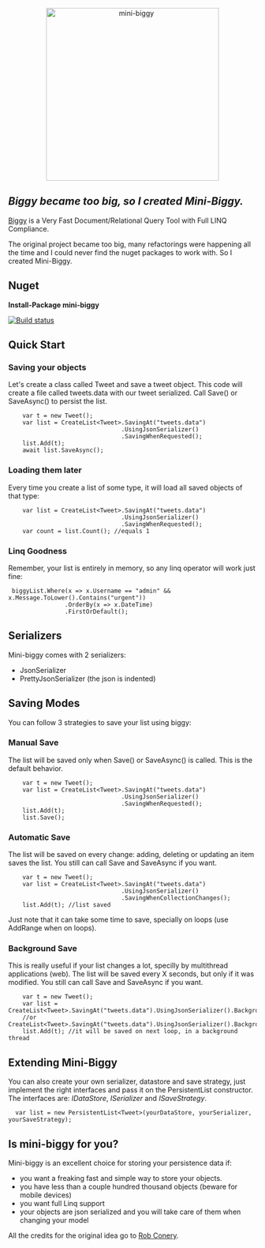 <p align="center">
  <img src="https://github.com/mini-biggy/mini-biggy/blob/master/Assets/mini_biggy.png" width="350px" alt="mini-biggy" />
</p>

## *Biggy became too big, so I created Mini-Biggy.*

[Biggy](https://github.com/robconery/biggy) is a Very Fast Document/Relational Query Tool with Full LINQ Compliance. 

The original project became too big, many refactorings were happening all the time and I could never find the nuget packages to work with. So I created Mini-Biggy.

## Nuget
**Install-Package mini-biggy**

[![Build status](https://ci.appveyor.com/api/projects/status/5c4ivbnxwmm15nj8?svg=true)](https://ci.appveyor.com/project/Andre/mini-biggy)

## Quick Start

### Saving your objects
Let's create a class called Tweet and save a tweet object.
This code will create a file called tweets.data with our tweet serialized. Call Save() or SaveAsync() to persist the list.
```
    var t = new Tweet();
    var list = CreateList<Tweet>.SavingAt("tweets.data")
                                .UsingJsonSerializer()
                                .SavingWhenRequested();
    list.Add(t);
    await list.SaveAsync();
```

### Loading them later
Every time you create a list of some type, it will load all saved objects of that type:
```
    var list = CreateList<Tweet>.SavingAt("tweets.data")
                                .UsingJsonSerializer()
                                .SavingWhenRequested();
    var count = list.Count(); //equals 1
```

### Linq Goodness

Remember, your list is entirely in memory, so any linq operator will work just fine:

```
 biggyList.Where(x => x.Username == "admin" && x.Message.ToLower().Contains("urgent"))
                .OrderBy(x => x.DateTime)
                .FirstOrDefault();
```

## Serializers

Mini-biggy comes with 2 serializers:

- JsonSerializer 
- PrettyJsonSerializer (the json is indented)

## Saving Modes

You can follow 3 strategies to save your list using biggy:

### Manual Save

The list will be saved only when Save() or SaveAsync() is called. This is the default behavior.

```
    var t = new Tweet();
    var list = CreateList<Tweet>.SavingAt("tweets.data")
                                .UsingJsonSerializer()
                                .SavingWhenRequested();
    list.Add(t);
    list.Save();
```

### Automatic Save

The list will be saved on every change: adding, deleting or updating an item saves the list. You still can call Save and SaveAsync if you want.

```
    var t = new Tweet();
    var list = CreateList<Tweet>.SavingAt("tweets.data")
                                .UsingJsonSerializer()
                                .SavingWhenCollectionChanges();
    list.Add(t); //list saved
```

Just note that it can take some time to save, specially on loops (use AddRange when on loops).

### Background Save

This is really useful if your list changes a lot, specilly by multithread applications (web). The list will be saved every X seconds, but only if it was modified. You still can call Save and SaveAsync if you want.

```
    var t = new Tweet();
    var list = CreateList<Tweet>.SavingAt("tweets.data").UsingJsonSerializer().BackgroundSavingEverySecond();
    //or CreateList<Tweet>.SavingAt("tweets.data").UsingJsonSerializer().BackgroundSavingEvery(TimeSpan.FromSeconds(5));
    list.Add(t); //it will be saved on next loop, in a background thread
```

## Extending Mini-Biggy

You can also create your own serializer, datastore and save strategy, just implement the right interfaces and pass it on the PersistentList constructor. The interfaces are: *IDataStore*, *ISerializer* and *ISaveStrategy*.

```
  var list = new PersistentList<Tweet>(yourDataStore, yourSerializer, yourSaveStrategy);
```



## Is mini-biggy for you?
Mini-biggy is an excellent choice for storing your persistence data if:

 - you want a freaking fast and simple way to store your objects.
 - you have less than a couple hundred thousand objects (beware for mobile devices)
 - you want full Linq support 
 - your objects are json serialized and you will take care of them when changing your model


All the credits for the original idea go to [Rob Conery](https://github.com/robconery).
